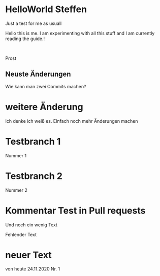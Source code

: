 # HelloWorld Steffen
Just a test for me as usuall

Hello this is me. I am experimenting with all this stuff and I am currently reading the guide.!

<br>

Prost

## Neuste Änderungen
Wie kann man zwei Commits machen?

# weitere Änderung
Ich denke ich weiß es. EInfach noch mehr Änderungen machen

# Testbranch 1
Nummer 1

# Testbranch 2
Nummer 2

# Kommentar Test in Pull requests
Und noch ein wenig Text

Fehlender Text

# neuer Text
von heute 24.11.2020 Nr. 1
